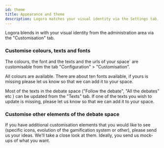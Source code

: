 ```yaml
---
id: theme
title: Appearance and theme
description: Logora matches your visual identity via the Settings tab.
---
```


Logora blends in with your visual identity from the administration area via the "Customisation" tab.

### Customise colours, texts and fonts

The colours, the font and the texts and the urls of your space` are customisable from the tab "Configuration" > "Customisation".

All colours are available. There are about ten fonts available, if yours is missing please let us know so that we can add it to your space. 

Most of the texts in the debate space ("Follow the debate", "All the debates" etc ) can be updated from the "Texts" tab. If one of the texts you wish to update is missing, please let us know so that we can add it to your space. 

### Customise other elements of the debate space

If you have additional customisation elements that you would like to see (specific icons, evolution of the gamification system or other), please send us your ideas. We'll take a close look at them. Ideally, you send us mock-ups of what you want.  
